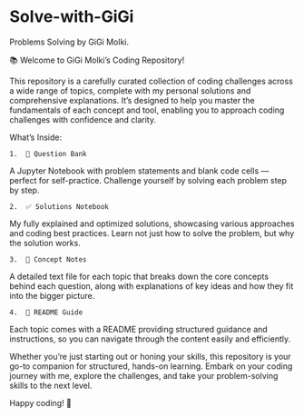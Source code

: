 # Solve-with-GiGi
 Problems Solving by GiGi Molki.

📚 Welcome to GiGi Molki’s Coding Repository!

This repository is a carefully curated collection of coding challenges across a wide range of topics, complete with my personal solutions and comprehensive explanations. It’s designed to help you master the fundamentals of each concept and tool, enabling you to approach coding challenges with confidence and clarity.

What’s Inside:

	1.	📝 Question Bank
A Jupyter Notebook with problem statements and blank code cells — perfect for self-practice. Challenge yourself by solving each problem step by step.

	2.	✅ Solutions Notebook
My fully explained and optimized solutions, showcasing various approaches and coding best practices. Learn not just how to solve the problem, but why the solution works.

	3.	📄 Concept Notes
A detailed text file for each topic that breaks down the core concepts behind each question, along with explanations of key ideas and how they fit into the bigger picture.

	4.	📘 README Guide
Each topic comes with a README providing structured guidance and instructions, so you can navigate through the content easily and efficiently.

Whether you’re just starting out or honing your skills, this repository is your go-to companion for structured, hands-on learning. Embark on your coding journey with me, explore the challenges, and take your problem-solving skills to the next level.

Happy coding! 🚀
